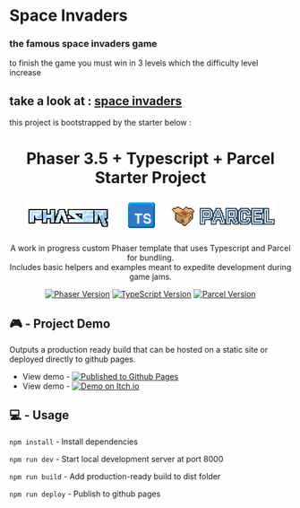 # Space Invaders
### the famous space invaders game

to finish the game you must win in 3 levels
which the difficulty level increase

## take a look at : [space invaders](https://sifelddin.github.io/space_invaders/)

this project is bootstrapped by the starter below :

<div align="center">
<h1> Phaser 3.5 + Typescript + Parcel Starter Project </h2>

![Project Banner](https://github.com/emhuo/phaser3-typescript-parcel-starter/blob/main/public/img/media/readme-banner.png?raw=true)

A work in progress custom Phaser template that uses Typescript and Parcel for bundling.
<br>Includes basic helpers and examples meant to expedite development during game jams.
<p>

[![Phaser Version](https://h2ps5mq7sq53.runkit.sh)](https://phaser.io)
[![TypeScript Version](https://img.shields.io/badge/TypeScript-4.3.5-blue?logo=typescript&logoColor=white&style=flat)](https://typescriptlang.org)
[![Parcel Version](https://img.shields.io/badge/Parcel-1.11-red?logo=hackthebox&logoColor=white&style=flat)](https://parceljs.org)

</div>


## 🎮 - Project Demo

Outputs a production ready build that can be hosted on a static site or deployed directly to github pages.

- View demo - [![Published to Github Pages](https://img.shields.io/badge/Github_Pages-Published-blue?logo=github&logoColor=white&style=plastic)](https://emhuo.github.io/phaser3-typescript-parcel-starter/)
- View demo - [![Demo on Itch.io](https://img.shields.io/badge/Itch.io-Published-FA5C5C?logo=itchdotio&logoColor=fff&style=plastic)](https://emhuo.itch.io/nico-pixel-fonts-pack)



## 💻 - Usage

`npm install` - Install dependencies

`npm run dev` - Start local development server at port 8000

`npm run build` - Add production-ready build to dist folder

`npm run deploy` - Publish to github pages

